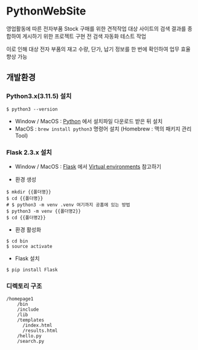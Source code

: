 # PythonWebSite

영업활동에 따른 전자부품 Stock 구매를 위한 견적작업 대상 사이트의 검색 결과를 종합하여 게시하기 위한 프로젝트 구현 전 검색 자동화 테스트 작업 

이로 인해 대상 전자 부품의 재고 수량, 단가, 납기 정보를 한 번에 확인하여 업무 효율 향상 가능

## 개발환경

### Python3.x(3.11.5) 설치
```shell
$ python3 --version
```

- Window / MacOS : [Python](https://www.python.org/) 에서 설치파일 다운로드 받은 뒤 설치
- MacOS : ```brew install python3``` 명령어 설치 (Homebrew : 맥의 패키지 관리 Tool)

### Flask 2.3.x 설치

- Window / MacOS : [Flask](https://flask.palletsprojects.com) 에서 [Virtual environments](https://flask.palletsprojects.com/en/2.3.x/installation/#virtual-environments) 참고하기

- 환경 생성
```shell
$ mkdir {{폴더명}}
$ cd {{폴더명}}
# $ python3 -m venv .venv 여기까지 공홈에 있는 방법
$ python3 -m venv {{폴더명2}}
$ cd {{폴더명2}}
```
- 환경 활성화
```shell
$ cd bin
$ source activate
```
- Flask 설치
```shell
$ pip install Flask  
```

### 디렉토리 구조

```shell
/homepage1
    /bin
    /include
    /lib
    /templates
      /index.html
      /results.html
    /hello.py
    /search.py
```

